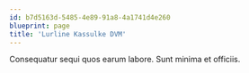 ```yaml
---
id: b7d5163d-5485-4e89-91a8-4a1741d4e260
blueprint: page
title: 'Lurline Kassulke DVM'
---
```

Consequatur sequi quos earum labore. Sunt minima et officiis.